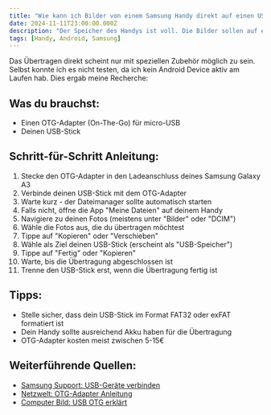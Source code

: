 ```yaml
---
title: "Wie kann ich Bilder von einem Samsung Handy direkt auf einen USB Stich übertragen?"
date: 2024-11-11T23:00:00.000Z
description: "Der Speicher des Handys ist voll. Die Bilder sollen auf einen USB-Stick übertragen werden."
tags: [Handy, Android, Samsung]
---
```

Das Übertragen direkt scheint nur mit speziellen Zubehör möglich zu sein.
Selbst konnte ich es nicht testen, da ich kein Android Device aktiv am Laufen hab. Dies ergab meine Recherche:

## Was du brauchst:
- Einen OTG-Adapter (On-The-Go) für micro-USB
- Deinen USB-Stick

## Schritt-für-Schritt Anleitung:
1. Stecke den OTG-Adapter in den Ladeanschluss deines Samsung Galaxy A3
2. Verbinde deinen USB-Stick mit dem OTG-Adapter
3. Warte kurz - der Dateimanager sollte automatisch starten
4. Falls nicht, öffne die App "Meine Dateien" auf deinem Handy
5. Navigiere zu deinen Fotos (meistens unter "Bilder" oder "DCIM")
6. Wähle die Fotos aus, die du übertragen möchtest
7. Tippe auf "Kopieren" oder "Verschieben"
8. Wähle als Ziel deinen USB-Stick (erscheint als "USB-Speicher")
9. Tippe auf "Fertig" oder "Kopieren"
10. Warte, bis die Übertragung abgeschlossen ist
11. Trenne den USB-Stick erst, wenn die Übertragung fertig ist

## Tipps:
- Stelle sicher, dass dein USB-Stick im Format FAT32 oder exFAT formatiert ist
- Dein Handy sollte ausreichend Akku haben für die Übertragung
- OTG-Adapter kosten meist zwischen 5-15€

## Weiterführende Quellen:
- [Samsung Support: USB-Geräte verbinden](https://www.samsung.com/de/support/mobile-devices/samsung-smartphone-wie-kann-ich-dateien-zwischen-meinem-geraet-und-einem-usb-stick-uebertragen/)
- [Netzwelt: OTG-Adapter Anleitung](https://www.netzwelt.de/otg-adapter/index.html)
- [Computer Bild: USB OTG erklärt](https://www.computerbild.de/artikel/cb-Tipps-Handy-USB-OTG-9889013.html)